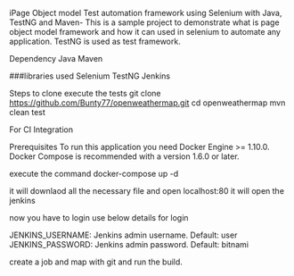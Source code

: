 iPage Object model Test automation framework using Selenium with Java, TestNG and Maven-
This is a sample project to demonstrate what is page object model framework and how it can used in selenium to automate any application. TestNG is used as test framework.

Dependency Java Maven

###libraries used Selenium TestNG Jenkins 

Steps to clone execute the tests
git clone https://github.com/Bunty77/openweathermap.git
cd openweathermap
mvn clean test


For CI Integration 


Prerequisites
To run this application you need Docker Engine >= 1.10.0. Docker Compose is recommended with a version 1.6.0 or later.


execute the command docker-compose up -d 

it will downlaod all the necessary file and open localhost:80 it will open the jenkins 

now you have to login use below details for login

JENKINS_USERNAME: Jenkins admin username. Default: user
JENKINS_PASSWORD: Jenkins admin password. Default: bitnami

create a job and map with git and run the build.


